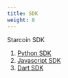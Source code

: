 ```yaml
---
title: SDK
weight: 8
---
```


Starcoin SDK

<!--more-->

1. [Python SDK](https://github.com/starcoinorg/starcoin-sdk-python)
2. [Javascript SDK](https://github.com/starcoinorg/starcoin.js)
3. [Dart SDK](https://github.com/starcoinorg/starcoin.dart)